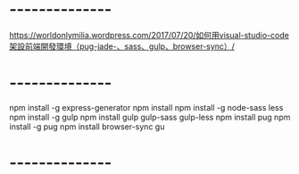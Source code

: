 # --------------
https://worldonlymilia.wordpress.com/2017/07/20/如何用visual-studio-code架設前端開發環境（pug-jade-、sass、gulp、browser-sync）/
# --------------
npm install -g express-generator
npm install
npm install -g node-sass less
npm install -g gulp
npm install gulp gulp-sass gulp-less
npm install pug
npm install -g pug
npm install browser-sync gu
# --------------